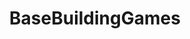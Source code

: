 ---
title: BaseBuildingGames
crosslinks:
- RulersQuest
- OstrivGame
- tycoon
- Games
- factorio
- avorion
- cataclysmdda
- raftgame
- TheyAreBillions
- 7daystodie
- Floatlands
- elderscrollsonline
- crusaderkings2
- RiseOfIndustry
- FortsGame
- Overcrowd
---